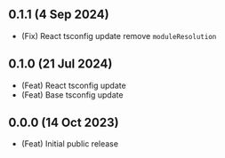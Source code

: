## 0.1.1 (4 Sep 2024)

- (Fix) React tsconfig update remove `moduleResolution`

## 0.1.0 (21 Jul 2024)

- (Feat) React tsconfig update
- (Feat) Base tsconfig update

## 0.0.0 (14 Oct 2023)

- (Feat) Initial public release
